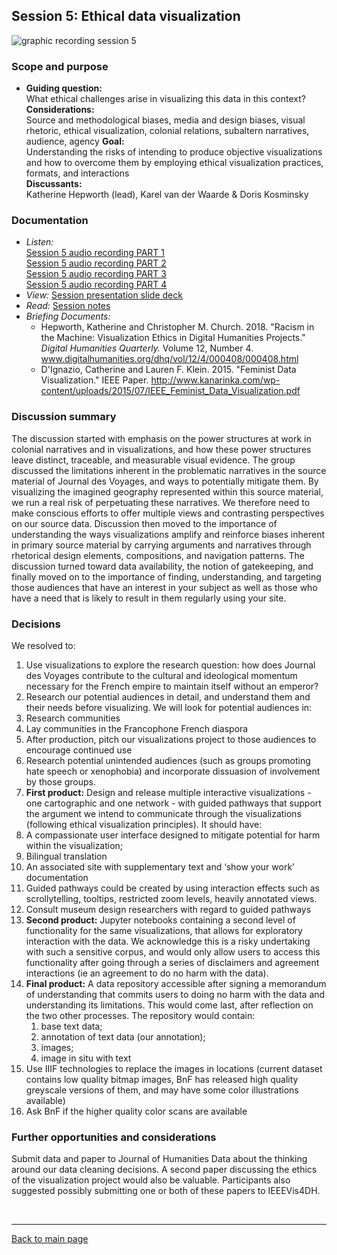 ## Session 5: Ethical data visualization
![graphic recording session 5](../images/graphic-recording-session5.png)

### Scope and purpose
- **Guiding question:**  
  What ethical challenges arise in visualizing this data in this context?  
	**Considerations:**  
  Source and methodological biases, media and design biases, visual rhetoric, ethical visualization, colonial relations, subaltern narratives, audience, agency
	**Goal:**  
  Understanding the risks of intending to produce objective visualizations and how to overcome them by employing ethical visualization practices, formats, and interactions  
	**Discussants:**  
  Katherine Hepworth (lead), Karel van der Waarde & Doris Kosminsky  

### Documentation  
- *Listen:*<br/>
    [Session 5 audio recording PART 1](../audio/session5-1of4.MP3?raw=true)<br/>
    [Session 5 audio recording PART 2](../audio/session5-2of4.MP3?raw=true)<br/>
    [Session 5 audio recording PART 3](../audio/session5-3of4.MP3?raw=true)<br/>
    [Session 5 audio recording PART 4](../audio/session5-4of4.MP3?raw=true)<br/>
-    *View:* [Session presentation slide deck](../pdfs/Session%205%20slides%20Hepworth%20ethical%20visualization.pdf)
-    *Read:* [Session notes](https://docs.google.com/document/d/196V79SznVOMz-1G63dCI5LCIg0iVKNmMWCP2aSaxHw0/edit?usp=sharing)  
- *Briefing Documents:*
  - Hepworth, Katherine and Christopher M. Church. 2018. "Racism in the Machine: Visualization Ethics in Digital Humanities Projects." <em> Digital Humanities Quarterly. </em> Volume 12, Number 4. www.digitalhumanities.org/dhq/vol/12/4/000408/000408.html
  - D'Ignazio, Catherine and Lauren F. Klein. 2015. "Feminist Data Visualization." IEEE Paper. http://www.kanarinka.com/wp-content/uploads/2015/07/IEEE_Feminist_Data_Visualization.pdf

### Discussion summary
The discussion started with emphasis on the power structures at work in colonial narratives and in visualizations, and how these power structures leave distinct, traceable, and measurable visual evidence. The group discussed the limitations inherent in the problematic narratives in the source material of Journal des Voyages, and ways to potentially mitigate them. By visualizing the imagined geography represented within this source material, we run a real risk of perpetuating these narratives. We therefore need to make conscious efforts to offer multiple views and contrasting perspectives on our source data.
Discussion then moved to the importance of understanding the ways visualizations amplify and reinforce biases inherent in primary source material by carrying arguments and narratives through rhetorical design elements, compositions, and navigation patterns. The discussion turned toward data availability, the notion of gatekeeping, and finally moved on to the importance of finding, understanding, and targeting those audiences that have an interest in your subject as well as those who have a need that is likely to result in them regularly using your site.


### Decisions
We resolved to:
1. Use visualizations to explore the research question: how does Journal des Voyages contribute to the cultural and ideological momentum necessary for the French empire to maintain itself without an emperor?
2. Research our potential audiences in detail, and understand them and their needs before visualizing. We will look for potential audiences in:
  1. Research communities
  2. Lay communities in the Francophone French diaspora
3. After production, pitch our visualizations project to those audiences to encourage continued use
4. Research potential unintended audiences (such as groups promoting hate speech or xenophobia) and incorporate dissuasion of involvement by those groups.
5. **First product:** Design and release multiple interactive visualizations - one cartographic and one network - with guided pathways that support the argument we intend to communicate through the visualizations (following ethical visualization principles). It should have:
  1. A compassionate user interface designed to mitigate potential for harm within the visualization;
  3. Bilingual translation
  4. An associated site with supplementary text and ‘show your work’ documentation
  2. Guided pathways could be created by using interaction effects such as scrollytelling, tooltips, restricted zoom levels, heavily annotated views.
  5. Consult museum design researchers with regard to guided pathways
6. **Second product:** Jupyter notebooks containing a second level of functionality for the same visualizations, that allows for exploratory interaction with the data. We acknowledge this is a risky undertaking with such a sensitive corpus, and would only allow users to access this functionality after going through a series of disclaimers and agreement interactions (ie an agreement to do no harm with the data).
7. **Final product:** A data repository accessible after signing a memorandum of understanding that commits users to doing no harm with the data and understanding its limitations. This would come last, after reflection on the two other processes. The repository would contain:
   1. base text data;
   2. annotation of text data (our annotation);
   3. images;
   4. image in situ with text
8. Use IIIF technologies to replace the images in locations (current dataset contains low quality bitmap images, BnF has released high quality greyscale versions of them, and may have some color illustrations available)
9. Ask BnF if the higher quality color scans are available

### Further opportunities and considerations
Submit data and paper to Journal of Humanities Data about the thinking around our data cleaning decisions. A second paper discussing the ethics of the visualization project would also be valuable. Participants also suggested possibly submitting one or both of these papers to IEEEVis4DH.


&nbsp;

------------------------------

[Back to main page](/empire/)
